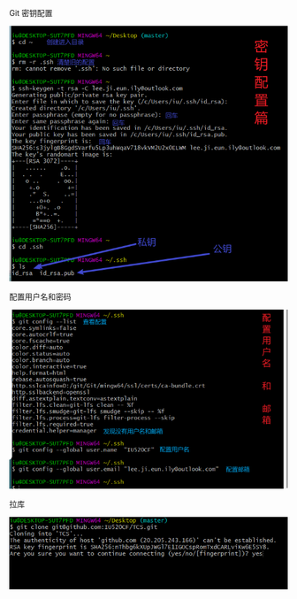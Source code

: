 Git 密钥配置

![image-20211007222633133](images/image-20211007222633133.png)

配置用户名和密码

![image-20211007223007695](images/image-20211007223007695.png)

拉库

![image-20211007230300198](images/image-20211007230300198.png)



